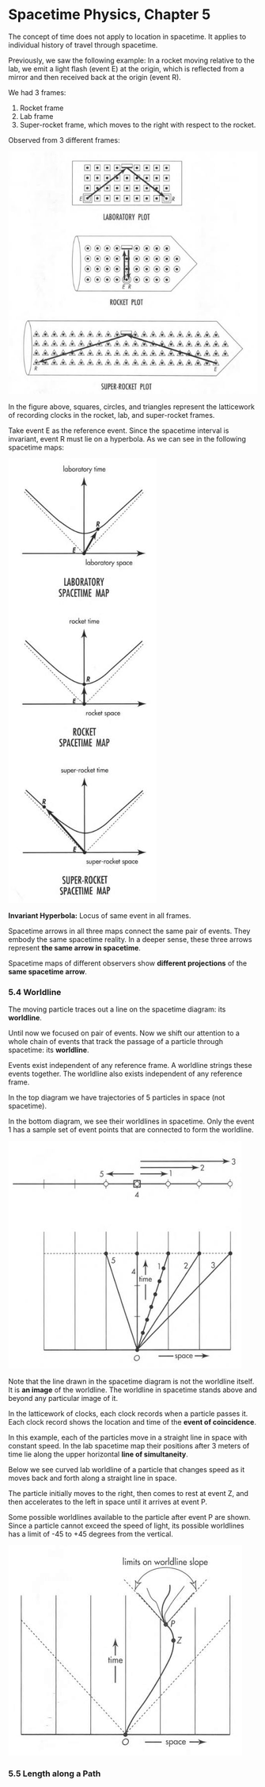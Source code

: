 # Spacetime Physics, Chapter 5

The concept of time does not apply to location in spacetime. It applies to individual
history of travel through spacetime.

Previously, we saw the following example: In a rocket moving relative to the lab, we
emit a light flash (event E) at the origin, which is reflected from a mirror and then
received back at the origin (event R).

We had 3 frames:

1. Rocket frame
2. Lab frame
3. Super-rocket frame, which moves to the right with respect to the rocket.

Observed from 3 different frames:

 ![](fig5.2.jpg)

In the figure above, squares, circles, and triangles represent the latticework of
recording clocks in the rocket, lab, and super-rocket frames.

Take event E as the reference event. Since the spacetime interval is invariant,
event R must lie on a hyperbola. As we can see in the following spacetime maps:

 ![](fig5.3.jpg)

**Invariant Hyperbola:** Locus of same event in all frames.

Spacetime arrows in all three maps connect the same pair of events. They embody the
same spacetime reality. In a deeper sense, these three arrows represent **the same
arrow in spacetime**.

Spacetime maps of different observers show **different projections** of the **same
spacetime arrow**.

### 5.4 Worldline

The moving particle traces out a line on the spacetime diagram: its **worldline**.

Until now we focused on pair of events. Now we shift our attention to a whole
chain of events that track the passage of a particle through spacetime: its **worldline**.

Events exist independent of any reference frame. A worldline strings these events
together. The worldline also exists independent of any reference frame.

In the top diagram we have trajectories of 5 particles in space (not spacetime).

In the bottom diagram, we see their worldlines in spacetime. Only the event 1 has
a sample set of event points that are connected to form the worldline.

 ![](fig5.4.jpg)

Note that the line drawn in the spacetime diagram is not the worldline itself. It is
**an image** of the worldline. The worldline in spacetime stands above and beyond
any particular image of it.

In the latticework of clocks, each clock records when a particle passes it. Each clock
record shows the location and time of the **event of coincidence**.

In this example, each of the particles move in a straight line in space with constant speed.
In the lab spacetime map their positions after 3 meters of time lie along the upper
horizontal **line of simultaneity**.

Below we see curved lab worldline of a particle that changes speed as it moves back
and forth along a straight line in space.

The particle initially moves to the right, then comes to rest at event Z, and then
accelerates to the left in space until it arrives at event P.

Some possible worldlines available to the particle after event P are shown. Since a particle
cannot exceed the speed of light, its possible worldlines has a limit of -45 to +45 degrees
from the vertical.

 ![](fig5.6.jpg)

### 5.5 Length along a Path

